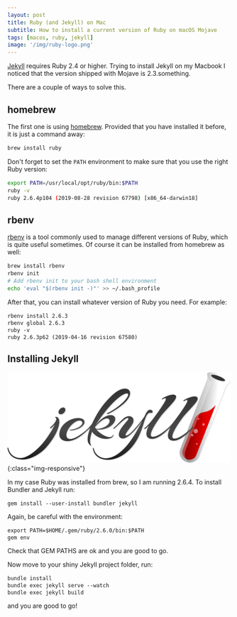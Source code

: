 ```yaml
---
layout: post
title: Ruby (and Jekyll) on Mac
subtitle: How to install a current version of Ruby on macOS Mojave
tags: [macos, ruby, jekyll]
image: '/img/ruby-logo.png'
---
```


[Jekyll](https://jekyllrb.com) requires Ruby 2.4 or higher.
Trying to install Jekyll on my Macbook I noticed that the version shipped with Mojave is 2.3.something.

There are a couple of ways to solve this.

## homebrew

The first one is using [homebrew](https://brew.sh/). Provided that you have installed it before, it is just a command away:

```bash
brew install ruby
```

Don't forget to set the `PATH` environment to make sure that you use the right Ruby version:

```bash
export PATH=/usr/local/opt/ruby/bin:$PATH
ruby -v
ruby 2.6.4p104 (2019-08-28 revision 67798) [x86_64-darwin18]
```

## rbenv

[rbenv](https://github.com/rbenv/rbenv) is a tool commonly used to manage different versions of Ruby, which is quite useful sometimes. Of course it can be installed from homebrew as well:

```bash
brew install rbenv
rbenv init
# Add rbenv init to your bash shell environment
echo 'eval "$(rbenv init -)"' >> ~/.bash_profile
```

After that, you can install whatever version of Ruby you need. For example:

```
rbenv install 2.6.3
rbenv global 2.6.3
ruby -v
ruby 2.6.3p62 (2019-04-16 revision 67580)
```

## Installing Jekyll

![jekyll logo](/img/jekyll-logo.png){:class="img-responsive"}

In my case Ruby was installed from brew, so I am running 2.6.4. To install Bundler and Jekyll run:

```
gem install --user-install bundler jekyll
```

Again, be careful with the environment:

```
export PATH=$HOME/.gem/ruby/2.6.0/bin:$PATH
gem env
```

Check that GEM PATHS are ok and you are good to go.

Now move to your shiny Jekyll project folder, run:

```
bundle install
bundle exec jekyll serve --watch
bundle exec jekyll build
```

and you are good to go!
